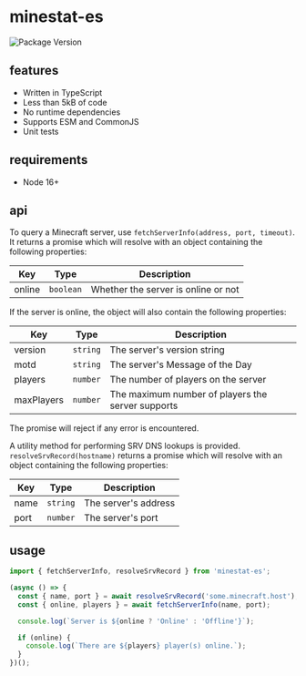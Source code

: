 # minestat-es

![Package Version](https://badge.fury.io/js/minestat-es.svg)

## features

- Written in TypeScript
- Less than 5kB of code
- No runtime dependencies
- Supports ESM and CommonJS
- Unit tests

## requirements

- Node 16+

## api

To query a Minecraft server, use `fetchServerInfo(address, port, timeout)`. It returns a promise which will resolve with an object containing the following properties:

| Key    | Type      | Description                         |
| ------ | --------- | ----------------------------------- |
| online | `boolean` | Whether the server is online or not |

If the server is online, the object will also contain the following properties:

| Key        | Type     | Description                                       |
| ---------- | -------- | ------------------------------------------------- |
| version    | `string` | The server's version string                       |
| motd       | `string` | The server's Message of the Day                   |
| players    | `number` | The number of players on the server               |
| maxPlayers | `number` | The maximum number of players the server supports |

The promise will reject if any error is encountered.

A utility method for performing SRV DNS lookups is provided. `resolveSrvRecord(hostname)` returns a promise which will resolve with an object containing the following properties:

| Key  | Type     | Description          |
| ---- | -------- | -------------------- |
| name | `string` | The server's address |
| port | `number` | The server's port    |

## usage

```js
import { fetchServerInfo, resolveSrvRecord } from 'minestat-es';

(async () => {
  const { name, port } = await resolveSrvRecord('some.minecraft.host');
  const { online, players } = await fetchServerInfo(name, port);

  console.log(`Server is ${online ? 'Online' : 'Offline'}`);

  if (online) {
    console.log(`There are ${players} player(s) online.`);
  }
})();
```
